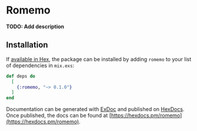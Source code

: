 # Romemo

**TODO: Add description**

## Installation

If [available in Hex](https://hex.pm/docs/publish), the package can be installed
by adding `romemo` to your list of dependencies in `mix.exs`:

```elixir
def deps do
  [
    {:romemo, "~> 0.1.0"}
  ]
end
```

Documentation can be generated with [ExDoc](https://github.com/elixir-lang/ex_doc)
and published on [HexDocs](https://hexdocs.pm). Once published, the docs can
be found at [https://hexdocs.pm/romemo](https://hexdocs.pm/romemo).

